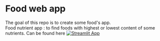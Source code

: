 # Food web app
The goal of this repo is to create some food's app.      
Food nutrient app : to find foods with highest or lowest content of some nutrients. Can be found here 
[![Streamlit App](https://static.streamlit.io/badges/streamlit_badge_black_white.svg)](https://share.streamlit.io/lsaa2014/food_app/food_nutrient_streamlit.py)
